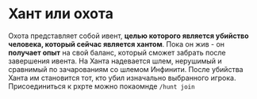 Хант или охота
=====

Охота представляет собой ивент, __целью которого является убийство человека, который сейчас является хантом__. Пока он жив - он __получает опыт__ на свой баланс, который сможет забрать после завершения ивента. На Ханта надевается шлем, нерушимый и сравнимый по зачарованиям со шлемом Инфинити. После убийства Ханта им становится тот, кто убил изначально выбранного игрока. Присоединиться к рхрте можно покаомнде `/hunt join`
